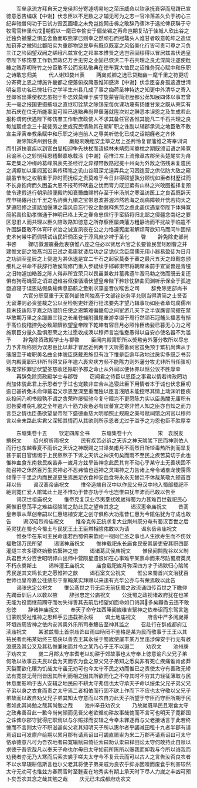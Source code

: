 <!-- { "loadSidebar": true } -->
　　军垒承流方拜自天之宠侯邦分寄遽叨易地之荣压威命以钦承抚衰容而局蹐已宣徳意悉告编氓【中谢】伏念臣以不足数之才辅无可为之志一官冷落盖久负于初心三纪奔驰曽何功于已试方毁瓦画墁之未免岂抱闗击柝之敢辞乃骤沐于选抡俾获聨于守牧需官梓里代戍期假以一麾已幸偷安于偏垒锡之再命岂期复玷于佳城人欣出谷之迁独负褫鞶之惧虽舍鱼而取熊掌已则幸之然顽石而冠鼇头人谁甘者敢意乾坤之造误加葑菲之微矧此鄱阳实为重郡物饶民阜有既庶既富之风俗美化行皆可贵可尊之习负三江之险固望双阙之嵯峨凡兹宣化之邦率本惟贤之选岂容固缪得以冒居兹盖伏遇皇帝陛下练饬羣工作新庶政亿万世无穷之业固已恢洪二千石共理之良尤深简注遂使粃糠之贱荐叨符竹之分臣敢不公而忘私敬典在徳布寛大恤民之诏惟务究心赋中和乐职之诗敢忘归美
　　代人谢知婺州表
　　两嵗贰卿之选已贷黜幽一麾千里之符更叨分寄荷上恩之博施许畿都之便藩俯揆庸愚惟知感涕【中谢】伏念臣奋身孤逺遭世清明妄意功名已愧壮行之学半生州县几成了事之痴荷圣神特达之知更中外清华之寄入登郎省出秉使权志虽抱于朴忠效莫殚于肤寸旋蒙睿简洊歴都公苐知展四体以事君曾无一毫之报国更摄掖垣之直继叨铨禁之除锡宠每优课功蔑有扬雄甘泉之既从荣实有加石庆在位无所能辜奚可赎已逃黜典尚畀偃藩就陞次对之聨悉本误恩之及生成若此报称谓何伏遇陛下练饬羣工作新庶政使人不求其备任官各惟其能凡二千石共理之良每加宸虑念三十载徒劳之吏或究民情赦其在朝旷职之诛副以辅郡承流之地臣敢不敷宣主泽寅奉教条赋中和乐职之诗岂前人之専美听徳化已成之诏期癃老之齐休
　　谢除知洪州到任表
　　羸躯晼晚粗安圭筚之居上圣矜怜复冒藩维之寄奉训词而引道扶衰疾以到官白叟相迎争先扶杖而请緑林未靖愿闻奠枕之期既颁诏语之隆寛且谕圣心之轸恻拜恩稽颡嘉咏载涂【中谢】窃惟江左上流豫章古郡吴头楚尾实为舟车走集之冲梅岭葛峰夙表先圣经行之异襟带数路冠冕十州向为外敌之伤残未复遗民之凋瘵加以里闾嚚讼素传珥笔之讥山谷阻深尤逞弄兵之习困连营之供亿防大敌之窥觎虽节制之权稍重于异时而抚绥之责莫难于今日非得硕望孰分顾忧如臣者材歴试而不长身抱疴而久困虽大恩不报苟怀畎亩之忧而膂力既愆苐有山林之兴敢图推择复预使令逮假道行朝承顔便殿灼知衰籋曲赐拊存至于审汤剂之寒温访医工之良否既辞天陛申锡僊丹出千里之名驹赉九镮之宝带恩波甚渥沛然若海之观病障顿开恍若钧天之梦遵阻修之道路加偃薄之霜风自忘行役之勤冀释焦劳之虑此盖伏遇皇帝陛下体舜寛简躬禹俭勤孝悌通于神明已格上天之眷命忠信行乎蛮貊将归北鄙之侵疆念南纪之要区思旧人而共理以臣久陪政路知徳意之所存察臣屡典藩方粗静治而不扰故于临遣不许固辞臣敢不体宵旰求治之诚宣夙夜在公之力恪遵宪度渐解烦苛欲知马而问牛固惭吏术何带牛而佩犊试诘民奸倘丕变于淳风庶少裨于圣化
　　啓
　　辞免除吏部尚书啓
　　骤叨徽渥震叠危衷窃惟八座之任必以贤居六官之长要皆民誉矧剧曹之并建惟文部之独髙岂因已试之弗庸犹诿后功之足诡伏念臣腐儒无用小器易盈徒为日月之功驯至星辰之上侥逾为甚休退是宜二千石之起家莫奏于蕃之最尺五天之趋觐忽颁细札之书命不获辞行敢俟驾修门重入步疑续于邯郸束带将朝席未前于宣室曽是青氊之旧物遽加皓首之陈人得非所宜荣只以畏虽兼收并蓄弗遗牛溲马勃之微而既去复还惧有狗苟蝇营之诮进退维谷伛偻循墙伏望皇帝陛下矜轸忱辞曲囘渊听示保全于孤迹亟追寝于误恩姑假桑榆俾息筋骸之惫别求藻鉴晋仪喉舌之司
　　辞免除吏部尚书啓
　　六官分职莫重于天官列部攸司独髙于文部铨综务平允则当得清简之士贤否无留滞则必资鉴裁之公以至检柅吏奸遵行铨法要先才望乃辑事功如臣者章句腐儒州县末技适际亨嘉之防寖阶任使之恩繁难徧畿甸之间宦游几天下之半误膺睿简擢在禁华敢期万里之余躐置三铨之长虽苍蝇附骥尾重游幸缀于周行然顽石冠鼇头播恶有惭于髙位傥稽控免必致颠隮欲望皇帝陛下乾坤有容日月必照怜臣齿髪已暮无心力之可施察臣分量久盈惧恩荣之太过愿收成涣以穆师言岂惟憃愚得以自安亦使名器不为滥予
　　辞免除资政殿学士与郡啓
　　臣闻内殿寓职所以奬勲劳外藩分牧所以尽忠力予非所称则为误恩臣比以菲才冒居近列两干天听愿备祠官虽免预于繁机尚俾从于藩服至于峻职美名曲全体貌臣感戴恩施但有泣下惟是臣逾年政地过戾实多既乏书劳则内殿寓职已非所当得又臣年逾六袠灾疢方频不能陈力则外藩分牧尤非所当任骤叨殊宠深积罪愆伏望圣慈收还除职予郡之命止从外祠以便休养以惬公议不胜厚幸
　　再辞免除资政殿学士与郡啓
　　窃闻君之待臣以恩臣之事君以情若禆政罔功尚加体貌此君上示恩者宁于过也宠数非宜合从追寝此臣下用情者本于诚也伏念臣叨逾已甚祈免未俞仰戴君父示恩至深至重而独以臣言浅陋未能控尽其情上动渊听臣疾疢投闲乃叨书殿孰不谓之贪荣昨屡驱驰今复守障岂不更愿陈力实以臣愚闇无庸积有愆咎委难窃礼貌之全年逾六十筋力衰惫必有误蕃宣之寄非惟人知之臣亦自知之而力言臣之情也臣愚欲望皇帝陛下盛徳垂慈大明頫照止规殿之美号赋祠馆之闲官以穆师言以全末路此实君父深知其情而从其欲则所示恩者尤过于滥予之为恩也臣不胜厚幸




　　东塘集卷十五
　　钦定四库全书
　　东塘集卷十六　　　　　宋　袁説友　撰祝文
　　绍兴府祈雨祝文
　　民有疾苦必诉之天诉之神天隂骘下民而神则依人而行也东越春夏不雨诉之天诉之神既赐之甘泽矣甫月不雨烈日所惔毒热所剥而旱复甚于前日官惕惕于上民熬熬于下诉之天诉之神浃旬矣而雨不至民之疾苦莫切于此也惟神血食东南救民疾苦非一嵗月方兹旱告神念此民其肯不动心乎某守土无善状固不能召神之休然百万生灵神必不忍弗恤也运神之灵竭神之力告诸上帝令诸羣龙使霶霈倾霔于千里之内而民遂更生焉民足衣食神安血食将永永无替岂不休哉某敬九顿首百拜以告
　　谒汉髙帝庙祝文
　　惟帝造端自汉中以作民父母汉中地入蜀部载祀不絶则寛仁爱人隂骘此土是不惟功于昔亦功于今也岂惟曰犹丰沛而已敢以告至
　　谒汉世祖庙祝文
　　惟帝克复汉业尽夷羣扰晚嵗得蜀为力甚难百世载祀民心厥惟旧思荡平之难益绥隂骘之助此民之望帝其念之
　　谒汉恵帝庙祝文
　　昔髙皇帝事从草创帝嗣以仁惠培植安定之创守俱称大功推昔仁惠为今隂佑犹为守成也敢告
　　谒汉昭烈帝庙祝文
　　惟帝克传正统求复大业荆州既分奄有蜀汉百世之后英灵犹在蜀也今蜀土与民犹王土王臣黙相隂佑敢以为请
　　谒东岳帝庙祝文
　　惟泰华在东司主民命逺若西蜀俯来歆祀一视同仁圣之事也人生欲寿生而不伤敛福敷锡万民所望
　　谒诸神庙祝文
　　惟神载祀永长庙食民安其居吏安其职四鄙灌燧三农多稷终始敷佑繄神之徳
　　谒诸葛武侯庙祝文
　　惟侯间闗陇谷以义制兵君臣大分百世昭明祁山出师中营陨星遗恨如在心事难平某禀命而来尽防蜀府英灵不朽永奠斯土
　　谒梓潼王庙祝文
　　庙食载祀嵗月弥深四方才子谒欵归心隂骘秀民遂其文鸣长吏之愿惟神之歆
　　谒石室文公祝文
　　惟公来蜀首兴文治犹百世师也皇帝嘉公往绩形于奎翰某实拜赐以来逺有光华公亦与有荣焉敢以此告
　　谒张忠定公祝文
　　惟公髙世之节无后无前抚蜀之政流诵四传百世之下瞻仰先躅垂训后人以敎以掖
　　辞张忠定公庙祝文
　　公抚蜀之政视诸故府犹在也某无能为役而继前躅守而勿失得善其去前后相望如面命如口诲其多矣瓣香云违不敢忘徳
　　辞诸神庙祝文
　　奉天子命守兹西陲阅嵗维吉繄神之依奉诏而东驾言遄归蒙贶受祉惟神之思拜手云违载祈永绥
　　谒土地庙祝文
　　府舎中严多阅嵗朞环垣四周皆神之依内安其奥外乐所司奉觞告至神其监之
　　召赴行在辞成都府江渎庙祝文
　　某涖兹蜀土首崇庙饰曰雨曰旸罔不鉴格是某为民而敬事于王王以其祐民者而祐某始终三载获以善去王其永绥于蜀嵗使屡丰某万里逺涉俾安于行无有骇浪既及其公又及其私惟兼祐而并令之某乃心于王不以遐二
　　劝农文
　　池州庚子劝农文
　　嵗二月郡太守率耆老以劝耕于郊故事也太守奉上徳意谕凡父兄子弟何敢以故事云夫民以食为天而农为食之原父兄子弟知之悉矣非有死亡疾痛谁肯卤莽灭裂而欲化穰为饥哉太守虽无劝可也今太守不民之劝而惟已之责使太守有善政无矫法有寛禁无苛刑皆因其所利而相之因其所欲而化之不夺其时不穷其力轻征薄取与民休息而影响于古人安辑之地民曰不耕太守弗信也太守承天子命以绥柔父兄子弟父兄子弟以身之衣食而责之太守焉二者相依而行固不欲上作而下不应也太守敬以父兄子弟故而以政自劝父兄子弟其知太守意而以农自力此天子所望于守臣而守臣所期于民者如此其尚勉之哉其尚勉之哉
　　池州辛丑劝农文
　　乃故嵗既旱民且艰食太守之政弗善召此一歉今尚何顔而见吾父老欲循劝耕故事哉愧而不言可也明天子寛郡国之诛俾尔郡守犹得庀职焉以与尔赈捄而安辑之今幸未罪逐再与父老接话言于此若终愧而不言则太守不职滋甚矣父老其知明天子所以惠尔者乎蠲减田租十九者半郡有请焉诏曰可发廪户给期以累月郡有请焉诏曰可蠲直赈粜为米二万郡再请焉诏曰可太守恪承徳意凡可为吾农地者曰寛输赋曰倚征索曰劝认粜曰释田讼太守何敢持此自赎以求徳于吾农哉凡以奉天子命也尔毋曰太守如前所陈所以赈我而卹我与今所以诲我而劝我者亦无乃大寒而后索衣裘乎嗟夫太守今不复云云而可以古人之言告汝否良农者不以水旱辍耕信斯言也尔父老其将使子弟亲戚为良农乎抑亦因噎而废食乎利害较然太守无劝可也惟兹方春雨雪时至麰麦在地秀实有期上承天时下尽人力嵗之丰凶可预卜矣吾农其念之哉其勉之哉
　　庆元已未成都府劝农文
